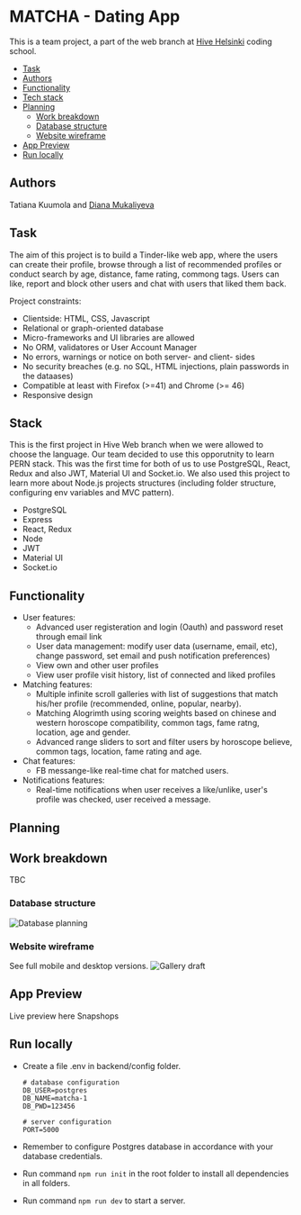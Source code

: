 # MATCHA - Dating App
This is a team project, a part of the web branch at [Hive Helsinki](https://www.hive.fi/) coding school.

- [Task](#task)
- [Authors](#authors)
- [Functionality](#functionality)
- [Tech stack](#tech-stack)
- [Planning](#planning)
  * [Work breakdown](#work-breakdown)
  * [Database structure](#database-structure)
  * [Website wireframe](#website-wireframe)
- [App Preview](#app-preview)
- [Run locally](#run-locally)

## Authors
Tatiana Kuumola and [Diana Mukaliyeva](https://github.com/DianaMukaliyeva)

## Task
The aim of this project is to build a Tinder-like web app, where the users can create their profile, browse through a list of recommended profiles or conduct search by age, distance, fame rating, commong tags. Users can like, report and block other users and chat with users that liked them back. 

Project constraints:
* Clientside: HTML, CSS, Javascript
* Relational or graph-oriented database
* Micro-frameworks and UI libraries are allowed
* No ORM, validatores or User Account Manager
* No errors, warnings or notice on both server- and client- sides
* No security breaches (e.g. no SQL, HTML injections, plain passwords in the dataases)
* Compatible at least with Firefox (>=41) and Chrome (>= 46)
* Responsive design

## Stack
This is the first project in Hive Web branch when we were allowed to choose the language. Our team decided to use this opporutnity to learn PERN stack. This was the first time for both of us to use PostgreSQL, React, Redux and also JWT, Material UI and Socket.io. We also used this project to learn more about Node.js projects structures (including folder structure, configuring env variables and MVC pattern).

* PostgreSQL
* Express
* React, Redux
* Node
* JWT
* Material UI
* Socket.io

## Functionality
* User features:
	* Advanced user registeration and login (Oauth) and password reset through email link
	* User data management: modify user data (username, email, etc), change password, set email and push notification preferences)
	* View own and other user profiles
	* View user profile visit history, list of connected and liked profiles
* Matching features:
	* Multiple infinite scroll galleries with list of suggestions that match his/her profile (recommended, online, popular, nearby).
	* Matching Alogrimth using scoring weights based on chinese and western horoscope compatibility, common tags, fame ratng, location, age and gender.
	* Advanced range sliders to sort and filter users by horoscope believe, common tags, location, fame rating and age.
* Chat features:
	* FB messange-like real-time chat for matched users.
* Notifications features:
	* Real-time notifications when user receives a like/unlike, user's profile was checked, user received a message. 

## Planning
## Work breakdown
TBC
### Database structure
![Database planning](../assets/db.png?raw=true)

### Website wireframe
See full mobile and desktop versions.
![Gallery draft](../assets/wireframe.png?raw=true)

## App Preview
Live preview here
Snapshops

## Run locally
* Create a file .env in backend/config folder.

	```
	# database configuration
	DB_USER=postgres
	DB_NAME=matcha-1
	DB_PWD=123456

	# server configuration
	PORT=5000
	```
* Remember to configure Postgres database in accordance with your database credentials.

* Run command `npm run init` in the root folder to install all dependencies in all folders.

* Run command `npm run dev` to start a server.